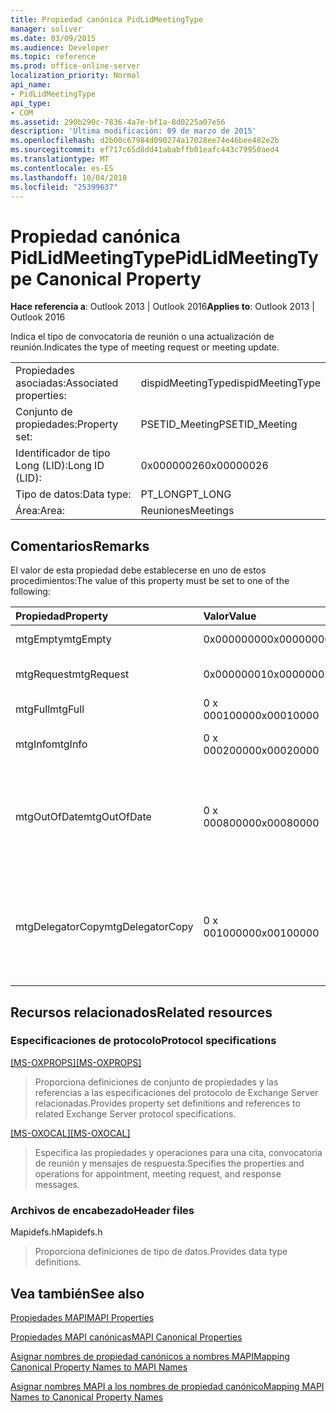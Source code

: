 ```yaml
---
title: Propiedad canónica PidLidMeetingType
manager: soliver
ms.date: 03/09/2015
ms.audience: Developer
ms.topic: reference
ms.prod: office-online-server
localization_priority: Normal
api_name:
- PidLidMeetingType
api_type:
- COM
ms.assetid: 290b290c-7836-4a7e-bf1a-8d0225a07e56
description: 'Última modificación: 09 de marzo de 2015'
ms.openlocfilehash: d2b00c67984d090274a17028ee74e46bee482e2b
ms.sourcegitcommit: ef717c65d8dd41ababffb01eafc443c79950aed4
ms.translationtype: MT
ms.contentlocale: es-ES
ms.lasthandoff: 10/04/2018
ms.locfileid: "25399637"
---
```

# <a name="pidlidmeetingtype-canonical-property"></a><span data-ttu-id="21884-103">Propiedad canónica PidLidMeetingType</span><span class="sxs-lookup"><span data-stu-id="21884-103">PidLidMeetingType Canonical Property</span></span>

  
  
<span data-ttu-id="21884-104">**Hace referencia a**: Outlook 2013 | Outlook 2016</span><span class="sxs-lookup"><span data-stu-id="21884-104">**Applies to**: Outlook 2013 | Outlook 2016</span></span> 
  
<span data-ttu-id="21884-105">Indica el tipo de convocatoria de reunión o una actualización de reunión.</span><span class="sxs-lookup"><span data-stu-id="21884-105">Indicates the type of meeting request or meeting update.</span></span>
  
|||
|:-----|:-----|
|<span data-ttu-id="21884-106">Propiedades asociadas:</span><span class="sxs-lookup"><span data-stu-id="21884-106">Associated properties:</span></span>  <br/> |<span data-ttu-id="21884-107">dispidMeetingType</span><span class="sxs-lookup"><span data-stu-id="21884-107">dispidMeetingType</span></span>  <br/> |
|<span data-ttu-id="21884-108">Conjunto de propiedades:</span><span class="sxs-lookup"><span data-stu-id="21884-108">Property set:</span></span>  <br/> |<span data-ttu-id="21884-109">PSETID_Meeting</span><span class="sxs-lookup"><span data-stu-id="21884-109">PSETID_Meeting</span></span>  <br/> |
|<span data-ttu-id="21884-110">Identificador de tipo Long (LID):</span><span class="sxs-lookup"><span data-stu-id="21884-110">Long ID (LID):</span></span>  <br/> |<span data-ttu-id="21884-111">0x00000026</span><span class="sxs-lookup"><span data-stu-id="21884-111">0x00000026</span></span>  <br/> |
|<span data-ttu-id="21884-112">Tipo de datos:</span><span class="sxs-lookup"><span data-stu-id="21884-112">Data type:</span></span>  <br/> |<span data-ttu-id="21884-113">PT_LONG</span><span class="sxs-lookup"><span data-stu-id="21884-113">PT_LONG</span></span>  <br/> |
|<span data-ttu-id="21884-114">Área:</span><span class="sxs-lookup"><span data-stu-id="21884-114">Area:</span></span>  <br/> |<span data-ttu-id="21884-115">Reuniones</span><span class="sxs-lookup"><span data-stu-id="21884-115">Meetings</span></span>  <br/> |
   
## <a name="remarks"></a><span data-ttu-id="21884-116">Comentarios</span><span class="sxs-lookup"><span data-stu-id="21884-116">Remarks</span></span>

<span data-ttu-id="21884-117">El valor de esta propiedad debe establecerse en uno de estos procedimientos:</span><span class="sxs-lookup"><span data-stu-id="21884-117">The value of this property must be set to one of the following:</span></span>
  
|<span data-ttu-id="21884-118">**Propiedad**</span><span class="sxs-lookup"><span data-stu-id="21884-118">**Property**</span></span>|<span data-ttu-id="21884-119">**Valor**</span><span class="sxs-lookup"><span data-stu-id="21884-119">**Value**</span></span>|<span data-ttu-id="21884-120">**Descripción**</span><span class="sxs-lookup"><span data-stu-id="21884-120">**Description**</span></span>|
|:-----|:-----|:-----|
|<span data-ttu-id="21884-121">mtgEmpty</span><span class="sxs-lookup"><span data-stu-id="21884-121">mtgEmpty</span></span>  <br/> |<span data-ttu-id="21884-122">0x00000000</span><span class="sxs-lookup"><span data-stu-id="21884-122">0x00000000</span></span>  <br/> |<span data-ttu-id="21884-123">No se especifica.</span><span class="sxs-lookup"><span data-stu-id="21884-123">Unspecified.</span></span>  <br/> |
|<span data-ttu-id="21884-124">mtgRequest</span><span class="sxs-lookup"><span data-stu-id="21884-124">mtgRequest</span></span>  <br/> |<span data-ttu-id="21884-125">0x00000001</span><span class="sxs-lookup"><span data-stu-id="21884-125">0x00000001</span></span>  <br/> |<span data-ttu-id="21884-126">Convocatoria de reunión inicial.</span><span class="sxs-lookup"><span data-stu-id="21884-126">Initial meeting request.</span></span>  <br/> |
|<span data-ttu-id="21884-127">mtgFull</span><span class="sxs-lookup"><span data-stu-id="21884-127">mtgFull</span></span>  <br/> |<span data-ttu-id="21884-128">0 x 00010000</span><span class="sxs-lookup"><span data-stu-id="21884-128">0x00010000</span></span>  <br/> |<span data-ttu-id="21884-129">Actualización completa.</span><span class="sxs-lookup"><span data-stu-id="21884-129">Full update.</span></span>  <br/> |
|<span data-ttu-id="21884-130">mtgInfo</span><span class="sxs-lookup"><span data-stu-id="21884-130">mtgInfo</span></span>  <br/> |<span data-ttu-id="21884-131">0 x 00020000</span><span class="sxs-lookup"><span data-stu-id="21884-131">0x00020000</span></span>  <br/> |<span data-ttu-id="21884-132">Información de la actualización.</span><span class="sxs-lookup"><span data-stu-id="21884-132">Informational update.</span></span>  <br/> |
|<span data-ttu-id="21884-133">mtgOutOfDate</span><span class="sxs-lookup"><span data-stu-id="21884-133">mtgOutOfDate</span></span>  <br/> |<span data-ttu-id="21884-134">0 x 00080000</span><span class="sxs-lookup"><span data-stu-id="21884-134">0x00080000</span></span>  <br/> |<span data-ttu-id="21884-135">Una convocatoria de reunión más reciente o la actualización de la reunión se recibió después de éste.</span><span class="sxs-lookup"><span data-stu-id="21884-135">A newer meeting request or meeting update was received after this one.</span></span>  <br/> |
|<span data-ttu-id="21884-136">mtgDelegatorCopy</span><span class="sxs-lookup"><span data-stu-id="21884-136">mtgDelegatorCopy</span></span>  <br/> |<span data-ttu-id="21884-137">0 x 00100000</span><span class="sxs-lookup"><span data-stu-id="21884-137">0x00100000</span></span>  <br/> |<span data-ttu-id="21884-138">Esto se establece en la copia de la persona que delega cuando un objetos relacionados con la reunión de identificadores de delegado.</span><span class="sxs-lookup"><span data-stu-id="21884-138">This is set on the delegator's copy when a delegate handles meeting-related objects.</span></span>  <br/> |
   
## <a name="related-resources"></a><span data-ttu-id="21884-139">Recursos relacionados</span><span class="sxs-lookup"><span data-stu-id="21884-139">Related resources</span></span>

### <a name="protocol-specifications"></a><span data-ttu-id="21884-140">Especificaciones de protocolo</span><span class="sxs-lookup"><span data-stu-id="21884-140">Protocol specifications</span></span>

<span data-ttu-id="21884-141">[[MS-OXPROPS]](https://msdn.microsoft.com/library/f6ab1613-aefe-447d-a49c-18217230b148%28Office.15%29.aspx)</span><span class="sxs-lookup"><span data-stu-id="21884-141">[[MS-OXPROPS]](https://msdn.microsoft.com/library/f6ab1613-aefe-447d-a49c-18217230b148%28Office.15%29.aspx)</span></span>
  
> <span data-ttu-id="21884-142">Proporciona definiciones de conjunto de propiedades y las referencias a las especificaciones del protocolo de Exchange Server relacionadas.</span><span class="sxs-lookup"><span data-stu-id="21884-142">Provides property set definitions and references to related Exchange Server protocol specifications.</span></span>
    
<span data-ttu-id="21884-143">[[MS-OXOCAL]](https://msdn.microsoft.com/library/09861fde-c8e4-4028-9346-e7c214cfdba1%28Office.15%29.aspx)</span><span class="sxs-lookup"><span data-stu-id="21884-143">[[MS-OXOCAL]](https://msdn.microsoft.com/library/09861fde-c8e4-4028-9346-e7c214cfdba1%28Office.15%29.aspx)</span></span>
  
> <span data-ttu-id="21884-144">Especifica las propiedades y operaciones para una cita, convocatoria de reunión y mensajes de respuesta.</span><span class="sxs-lookup"><span data-stu-id="21884-144">Specifies the properties and operations for appointment, meeting request, and response messages.</span></span>
    
### <a name="header-files"></a><span data-ttu-id="21884-145">Archivos de encabezado</span><span class="sxs-lookup"><span data-stu-id="21884-145">Header files</span></span>

<span data-ttu-id="21884-146">Mapidefs.h</span><span class="sxs-lookup"><span data-stu-id="21884-146">Mapidefs.h</span></span>
  
> <span data-ttu-id="21884-147">Proporciona definiciones de tipo de datos.</span><span class="sxs-lookup"><span data-stu-id="21884-147">Provides data type definitions.</span></span>
    
## <a name="see-also"></a><span data-ttu-id="21884-148">Vea también</span><span class="sxs-lookup"><span data-stu-id="21884-148">See also</span></span>



[<span data-ttu-id="21884-149">Propiedades MAPI</span><span class="sxs-lookup"><span data-stu-id="21884-149">MAPI Properties</span></span>](mapi-properties.md)
  
[<span data-ttu-id="21884-150">Propiedades MAPI canónicas</span><span class="sxs-lookup"><span data-stu-id="21884-150">MAPI Canonical Properties</span></span>](mapi-canonical-properties.md)
  
[<span data-ttu-id="21884-151">Asignar nombres de propiedad canónicos a nombres MAPI</span><span class="sxs-lookup"><span data-stu-id="21884-151">Mapping Canonical Property Names to MAPI Names</span></span>](mapping-canonical-property-names-to-mapi-names.md)
  
[<span data-ttu-id="21884-152">Asignar nombres MAPI a los nombres de propiedad canónico</span><span class="sxs-lookup"><span data-stu-id="21884-152">Mapping MAPI Names to Canonical Property Names</span></span>](mapping-mapi-names-to-canonical-property-names.md)

